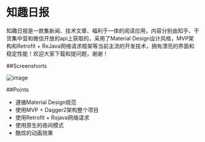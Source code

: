 # 知趣日报

知趣日报是一款集新闻、技术文章、福利于一体的阅读应用，内容分别由知乎、干货集中营和微信开放的api上获取的，采用了Material Design设计风格，MVP架构和Retrofit + RxJava网络请求框架等当前主流的开发技术，拥有漂亮的界面和稳定性能！欢迎大家下载和提问题，谢谢！


##Screenshorts

![image](https://github.com/Luosunce/FunNews/blob/master/screenshots/image.jpg)


##Points

* 遵循Material Design规范
* 使用MVP + Dagger2架构整个项目
* 使用Retrofit + Rxjava网络请求
* 使用原生的夜间模式
* 酷炫的动画效果
